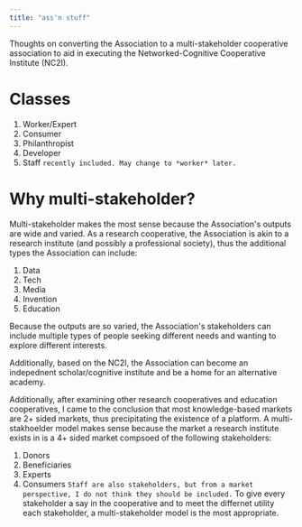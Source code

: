 ```yaml
---
title: "ass'n stuff"
---
```



Thoughts on converting the Association to a multi-stakeholder cooperative association to aid in executing the Networked-Cognitive Cooperative Institute (NC2I).

# Classes

1. Worker/Expert
2. Consumer
3. Philanthropist
4. Developer
5. Staff `recently included. May change to *worker* later.`

# Why multi-stakeholder?

Multi-stakeholder makes the most sense because the Association's outputs are wide and varied. As a research cooperative, the Association is akin to a research institute (and possibly a professional society), thus the additional types the Association can include:

1. Data
2. Tech
3. Media
4. Invention 
5. Education

Because the outputs are so varied, the Association's stakeholders can include multiple types of people seeking different needs and wanting to explore different interests.  

Additionally, based on the NC2I, the Association can become an indepednent scholar/cognitive institute and be a home for an alternative academy. 

Additionally, after examining other research cooperatives and education cooperatives, I came to the conclusion that most knowledge-based markets are 2+ sided markets, thus precipitating the existence of a platform. A multi-stakhoelder model makes sense because the market a research institute exists in is a 4+ sided market compsoed of the following stakeholders:

1. Donors
2. Beneficiaries
3. Experts 
4. Consumers 
`Staff are also stakeholders, but from a market perspective, I do not think they should be included.`
To give every stakeholder a say in the cooperative and to meet the differnet utility each stakeholder, a multi-stakeholder model is the most appropriate. 

